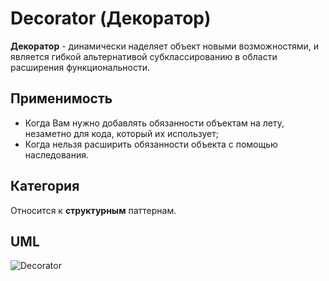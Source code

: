 # Decorator (Декоратор)

**Декоратор** - динамически наделяет объект новыми возможностями, и является гибкой альтернативой субклассированию в 
области расширения функциональности.

## Применимость

* Когда Вам нужно добавлять обязанности объектам на лету, незаметно для кода, который их использует;
* Когда нельзя расширить обязанности объекта с помощью наследования.

## Категория

Относится к **структурным** паттернам.

## UML

![Decorator](https://github.com/KonstantinMyachin/DesignPatterns/tree/master/src/main/resources/uml/decorator/Decorator.svg "Decorator")